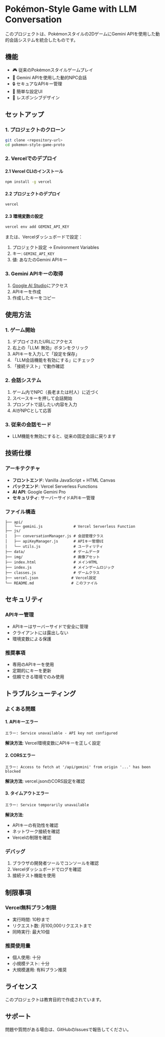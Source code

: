 # Pokémon-Style Game with LLM Conversation

このプロジェクトは、Pokémonスタイルの2DゲームにGemini APIを使用した動的会話システムを統合したものです。

## 機能

- 🎮 従来のPokémonスタイルゲームプレイ
- 🤖 Gemini APIを使用した動的NPC会話
- 🔒 セキュアなAPIキー管理
- 🎯 簡単な設定UI
- 📱 レスポンシブデザイン

## セットアップ

### 1. プロジェクトのクローン
```bash
git clone <repository-url>
cd pokemon-style-game-proto
```

### 2. Vercelでのデプロイ

#### 2.1 Vercel CLIのインストール
```bash
npm install -g vercel
```

#### 2.2 プロジェクトのデプロイ
```bash
vercel
```

#### 2.3 環境変数の設定
```bash
vercel env add GEMINI_API_KEY
```

または、Vercelダッシュボードで設定：
1. プロジェクト設定 → Environment Variables
2. キー: `GEMINI_API_KEY`
3. 値: あなたのGemini APIキー

### 3. Gemini APIキーの取得

1. [Google AI Studio](https://makersuite.google.com/app/apikey)にアクセス
2. APIキーを作成
3. 作成したキーをコピー

## 使用方法

### 1. ゲーム開始
1. デプロイされたURLにアクセス
2. 右上の「LLM: 無効」ボタンをクリック
3. APIキーを入力して「設定を保存」
4. 「LLM会話機能を有効にする」にチェック
5. 「接続テスト」で動作確認

### 2. 会話システム
1. ゲーム内でNPC（長老または村人）に近づく
2. スペースキーを押して会話開始
3. プロンプトで話したい内容を入力
4. AIがNPCとして応答

### 3. 従来の会話モード
- LLM機能を無効にすると、従来の固定会話に戻ります

## 技術仕様

### アーキテクチャ
- **フロントエンド**: Vanilla JavaScript + HTML Canvas
- **バックエンド**: Vercel Serverless Functions
- **AI API**: Google Gemini Pro
- **セキュリティ**: サーバーサイドAPIキー管理

### ファイル構造
```
├── api/
│   └── gemini.js              # Vercel Serverless Function
├── js/
│   ├── conversationManager.js # 会話管理クラス
│   ├── apiKeyManager.js       # APIキー管理UI
│   └── utils.js               # ユーティリティ
├── data/                      # ゲームデータ
├── img/                       # 画像アセット
├── index.html                 # メインHTML
├── index.js                   # メインゲームロジック
├── classes.js                 # ゲームクラス
├── vercel.json               # Vercel設定
└── README.md                 # このファイル
```

## セキュリティ

### APIキー管理
- APIキーはサーバーサイドで安全に管理
- クライアントには露出しない
- 環境変数による保護

### 推奨事項
- 専用のAPIキーを使用
- 定期的にキーを更新
- 信頼できる環境でのみ使用

## トラブルシューティング

### よくある問題

#### 1. APIキーエラー
```
エラー: Service unavailable - API key not configured
```
**解決方法**: Vercel環境変数にAPIキーを正しく設定

#### 2. CORSエラー
```
エラー: Access to fetch at '/api/gemini' from origin '...' has been blocked
```
**解決方法**: vercel.jsonのCORS設定を確認

#### 3. タイムアウトエラー
```
エラー: Service temporarily unavailable
```
**解決方法**: 
- APIキーの有効性を確認
- ネットワーク接続を確認
- Vercelの制限を確認

### デバッグ
1. ブラウザの開発者ツールでコンソールを確認
2. Vercelダッシュボードでログを確認
3. 接続テスト機能を使用

## 制限事項

### Vercel無料プラン制限
- 実行時間: 10秒まで
- リクエスト数: 月100,000リクエストまで
- 同時実行: 最大10個

### 推奨使用量
- 個人使用: 十分
- 小規模テスト: 十分
- 大規模運用: 有料プラン推奨

## ライセンス

このプロジェクトは教育目的で作成されています。

## サポート

問題や質問がある場合は、GitHubのIssuesで報告してください。 